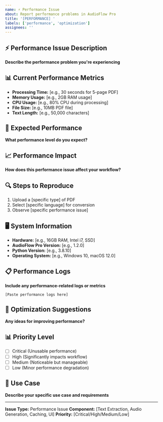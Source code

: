 ```yaml
---
name: ⚡ Performance Issue
about: Report performance problems in AudioFlow Pro
title: '[PERFORMANCE] '
labels: ['performance', 'optimization']
assignees: ''
---
```


## ⚡ Performance Issue Description
**Describe the performance problem you're experiencing**

## 📊 Current Performance Metrics
- **Processing Time:** [e.g., 30 seconds for 5-page PDF]
- **Memory Usage:** [e.g., 2GB RAM usage]
- **CPU Usage:** [e.g., 80% CPU during processing]
- **File Size:** [e.g., 10MB PDF file]
- **Text Length:** [e.g., 50,000 characters]

## 🎯 Expected Performance
**What performance level do you expect?**

## 📈 Performance Impact
**How does this performance issue affect your workflow?**

## 🔍 Steps to Reproduce
1. Upload a [specific type] of PDF
2. Select [specific language] for conversion
3. Observe [specific performance issue]

## 🖥️ System Information
- **Hardware:** [e.g., 16GB RAM, Intel i7, SSD]
- **AudioFlow Pro Version:** [e.g., 1.2.0]
- **Python Version:** [e.g., 3.8.10]
- **Operating System:** [e.g., Windows 10, macOS 12.0]

## 📋 Performance Logs
**Include any performance-related logs or metrics**

```
[Paste performance logs here]
```

## 🔧 Optimization Suggestions
**Any ideas for improving performance?**

## 📊 Priority Level
- [ ] Critical (Unusable performance)
- [ ] High (Significantly impacts workflow)
- [ ] Medium (Noticeable but manageable)
- [ ] Low (Minor performance degradation)

## 🎯 Use Case
**Describe your specific use case and requirements**

---

**Issue Type:** Performance Issue
**Component:** [Text Extraction, Audio Generation, Caching, UI]
**Priority:** [Critical/High/Medium/Low] 